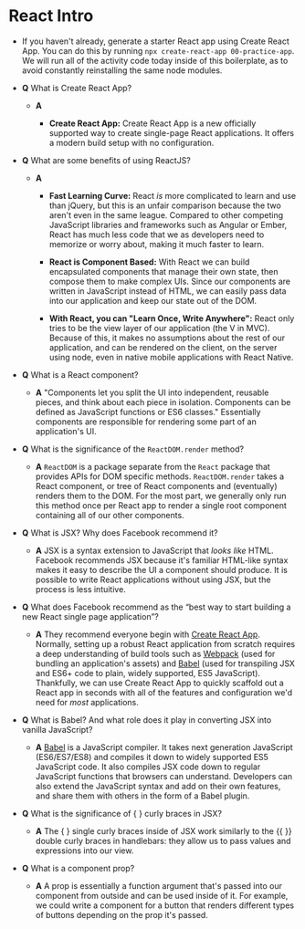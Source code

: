 # React Intro

* If you haven't already, generate a starter React app using Create React App. You can do this by running `npx create-react-app 00-practice-app`. We will run all of the activity code today inside of this boilerplate, as to avoid constantly reinstalling the same node modules.

* **Q** What is Create React App?

  * **A**

    * **Create React App:** Create React App is a new officially supported way to create single-page React applications. It offers a modern build setup with no configuration.

* **Q** What are some benefits of using ReactJS?

  * **A**

    * **Fast Learning Curve:** React _is_ more complicated to learn and use than jQuery, but this is an unfair comparison because the two aren't even in the same league. Compared to other competing JavaScript libraries and frameworks such as Angular or Ember, React has much less code that we as developers need to memorize or worry about, making it much faster to learn.

    * **React is Component Based:** With React we can build encapsulated components that manage their own state, then compose them to make complex UIs. Since our components are written in JavaScript instead of HTML, we can easily pass data into our application and keep our state out of the DOM.

    * **With React, you can "Learn Once, Write Anywhere":** React only tries to be the view layer of our application (the V in MVC). Because of this, it makes no assumptions about the rest of our application, and can be rendered on the client, on the server using node, even in native mobile applications with React Native.

* **Q** What is a React component?

  * **A** "Components let you split the UI into independent, reusable pieces, and think about each piece in isolation. Components can be defined as JavaScript functions or ES6 classes." Essentially components are responsible for rendering some part of an application's UI.

* **Q** What is the significance of the `ReactDOM.render` method?

  * **A** `ReactDOM` is a package separate from the `React` package that provides APIs for DOM specific methods. `ReactDOM.render` takes a React component, or tree of React components and (eventually) renders them to the DOM. For the most part, we generally only run this method once per React app to render a single root component containing all of our other components.

* **Q** What is JSX? Why does Facebook recommend it?

  * **A** JSX is a syntax extension to JavaScript that _looks like_ HTML. Facebook recommends JSX because it's familiar HTML-like syntax makes it easy to describe the UI a component should produce. It is possible to write React applications without using JSX, but the process is less intuitive.

* **Q** What does Facebook recommend as the “best way to start building a new React single page application”?

  * **A** They recommend everyone begin with [Create React App](https://github.com/facebookincubator/create-react-app). Normally, setting up a robust React application from scratch requires a deep understanding of build tools such as [Webpack](https://webpack.js.org/) (used for bundling an application's assets) and [Babel](http://babeljs.io/) (used for transpiling JSX and ES6+ code to plain, widely supported, ES5 JavaScript). Thankfully, we can use Create React App to quickly scaffold  out a React app in seconds with all of the features and configuration we'd need for _most_ applications.

* **Q** What is Babel? And what role does it play in converting JSX into vanilla JavaScript?

  * **A** [Babel](http://babeljs.io/) is a JavaScript compiler. It takes next generation JavaScript (ES6/ES7/ES8) and compiles it down to widely supported ES5 JavaScript code. It also compiles JSX code down to regular JavaScript functions that browsers can understand. Developers can also extend the JavaScript syntax and add on their own features, and share them with others in the form of a Babel plugin.

* **Q** What is the significance of { } curly braces in JSX?

  * **A** The { } single curly braces inside of JSX work similarly to the {{ }} double curly braces in handlebars: they allow us to pass values and expressions into our view.

* **Q** What is a component prop?

  * **A** A prop is essentially a function argument that's passed into our component from outside and can be used inside of it. For example, we could write a component for a button that renders different types of buttons depending on the prop it's passed.

